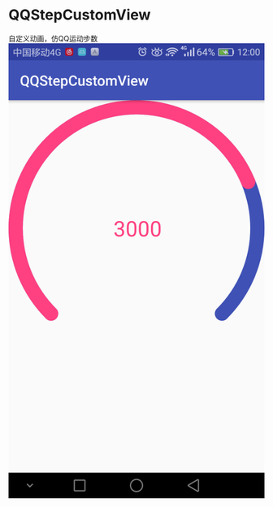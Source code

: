 # QQStepCustomView
自定义动画，仿QQ运动步数
![](https://github.com/CatEatFishs/QQStepCustomView/blob/master/app/src/main/res/drawable/qqstep.png)  
